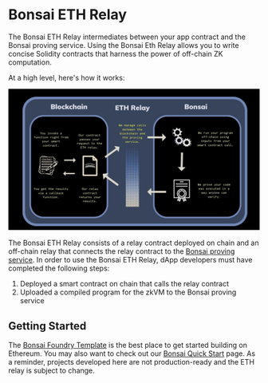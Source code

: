 # Bonsai ETH Relay

The Bonsai ETH Relay intermediates between your app contract and the Bonsai proving service. Using the Bonsai Eth Relay allows you to write concise Solidity contracts that harness the power of off-chain ZK computation. 

At a high level, here's how it works:

![Bonsai ETH Relay overview](../../img/eth-relay-diagram.jpg)

<!-- TODO: Highlight the relay sections of this diagram -->

The Bonsai ETH Relay consists of a relay contract deployed on chain and an off-chain relay that connects the relay contract to the [Bonsai proving service](../bonsai-overview.md#bonsai-a-zero-knowledge-proving-service). In order to use the Bonsai ETH Relay, dApp developers must have completed the following steps:

1. Deployed a smart contract on chain that calls the relay contract
2. Uploaded a compiled program for the zkVM to the Bonsai proving service

## Getting Started

The [Bonsai Foundry Template] is the best place to get started building on Ethereum. 
You may also want to check out our [Bonsai Quick Start](../quickstart.md) page. As a reminder, projects developed here are not production-ready and the ETH relay is subject to change. 

[Bonsai Foundry Template]: https://github.com/risc0/bonsai-foundry-template
